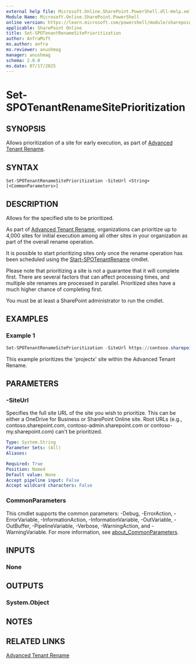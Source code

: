 ```yaml
---
external help file: Microsoft.Online.SharePoint.PowerShell.dll-Help.xml
Module Name: Microsoft.Online.SharePoint.PowerShell
online version: https://learn.microsoft.com/powershell/module/sharepoint-online/set-spotenantrenamesiteprioritization
applicable: SharePoint Online
title: Set-SPOTenantRenameSitePrioritization
author: AnfraMsft
ms.author: anfra
ms.reviewer: anushmag
manager: anushmag
schema: 2.0.0
ms.date: 07/17/2025
---
```


# Set-SPOTenantRenameSitePrioritization

## SYNOPSIS

Allows prioritization of a site for early execution, as part of [Advanced Tenant Rename](/sharepoint/change-your-sharepoint-domain-name#advanced-tenant-rename-preview).

## SYNTAX

```
Set-SPOTenantRenameSitePrioritization -SiteUrl <String> [<CommonParameters>]
```

## DESCRIPTION

Allows for the specified site to be prioritized.

As part of
[Advanced Tenant Rename](/sharepoint/change-your-sharepoint-domain-name#advanced-tenant-rename-preview),
organizations can prioritize up to 4,000 sites for initial execution among all other sites in your
organization as part of the overall rename operation.

It is possible to start prioritizing sites only once the rename operation has been scheduled using
the [Start-SPOTenantRename](Start-SPOTenantRename.md) cmdlet.

Please note that prioritizing a site is not a guarantee that it will complete first. There are
several factors that can affect processing times, and multiple site renames are processed in
parallel. Prioritized sites have a much higher chance of completing first.

You must be at least a SharePoint administrator to run the cmdlet.

## EXAMPLES

### Example 1

```powershell
Set-SPOTenantRenameSitePrioritization -SiteUrl https://contoso.sharepoint.com/sites/projectx
```

This example prioritizes the 'projectx' site within the Advanced Tenant Rename.

## PARAMETERS

### -SiteUrl

Specifies the full site URL of the site you wish to prioritize. This can be either a OneDrive for
Business or SharePoint Online site. Root URLs (e.g., contoso.sharepoint.com,
contoso-admin.sharepoint.com or contoso-my.sharepoint.com) can't be prioritized.

```yaml
Type: System.String
Parameter Sets: (All)
Aliases:

Required: True
Position: Named
Default value: None
Accept pipeline input: False
Accept wildcard characters: False
```

### CommonParameters

This cmdlet supports the common parameters: -Debug, -ErrorAction, -ErrorVariable,
-InformationAction, -InformationVariable, -OutVariable, -OutBuffer, -PipelineVariable, -Verbose,
-WarningAction, and -WarningVariable. For more information, see
[about_CommonParameters](https://go.microsoft.com/fwlink/?LinkID=113216).

## INPUTS

### None

## OUTPUTS

### System.Object

## NOTES

## RELATED LINKS

[Advanced Tenant Rename](https://aka.ms/advancedtenantrename)
